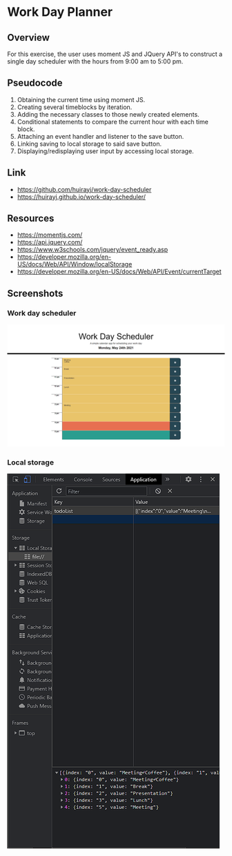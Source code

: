 # Work Day Planner

## Overview
For this exercise, the user uses moment JS and JQuery API's to construct a single day scheduler with the hours from 9:00 am to 5:00 pm. 

## Pseudocode
1. Obtaining the current time using moment JS.
2. Creating several timeblocks by iteration.
3. Adding the necessary classes to those newly created elements.
4. Conditional statements to compare the current hour with each time block.
5. Attaching an event handler and listener to the save button.
6. Linking saving to local storage to said save button.
7. Displaying/redisplaying user input by accessing local storage.

## Link
- https://github.com/huirayj/work-day-scheduler
- https://huirayj.github.io/work-day-scheduler/

## Resources
- https://momentjs.com/
- https://api.jquery.com/
- https://www.w3schools.com/jquery/event_ready.asp
- https://developer.mozilla.org/en-US/docs/Web/API/Window/localStorage
- https://developer.mozilla.org/en-US/docs/Web/API/Event/currentTarget

## Screenshots
### Work day scheduler
![Day scheduler on a desktop](https://github.com/huirayj/work-day-scheduler/blob/main/assets/screenshots/screenshot-desktop.png)
### Local storage
![Local storage](https://github.com/huirayj/work-day-scheduler/blob/main/assets/screenshots/screenshot-local-storage.png)


